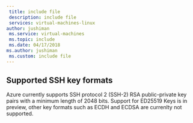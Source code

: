 ```yaml
---
 title: include file
 description: include file
 services: virtual-machines-linux
author: jushiman
 ms.service: virtual-machines
 ms.topic: include
 ms.date: 04/17/2018
ms.author: jushiman
 ms.custom: include file
---
```


## Supported SSH key formats

Azure currently supports SSH protocol 2 (SSH-2) RSA public-private key pairs with a minimum length of 2048 bits. Support for ED25519 Keys is in preview, other key formats such as ECDH and ECDSA are currenlty not supported. 
